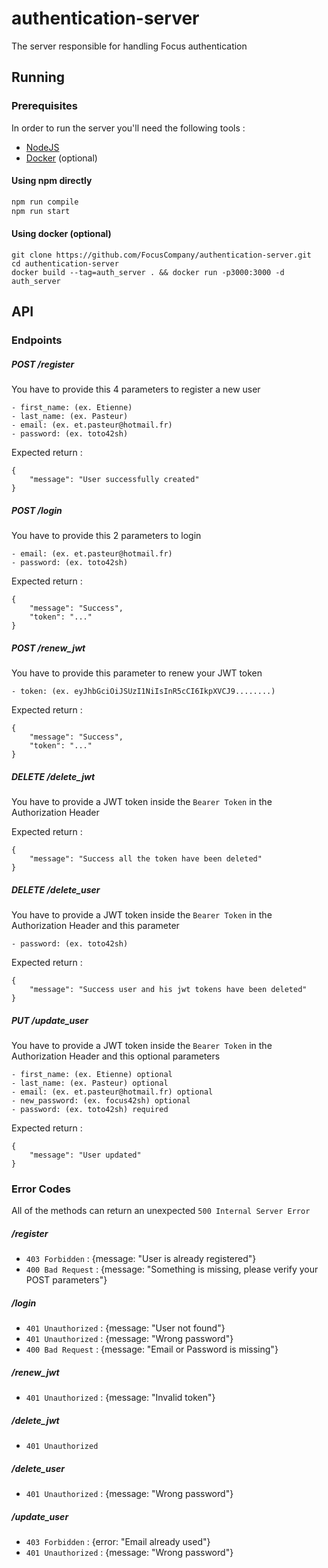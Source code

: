 # authentication-server

The server responsible for handling Focus authentication

## Running
### Prerequisites
In order to run the server you'll need the following tools :
 - [NodeJS](https://nodejs.org/en/download/package-manager/)
 - [Docker](https://docs.docker.com/engine/installation/#supported-platforms) (optional)

#### Using npm directly
```sh
npm run compile
npm run start
```

#### Using docker (optional)
```
git clone https://github.com/FocusCompany/authentication-server.git
cd authentication-server
docker build --tag=auth_server . && docker run -p3000:3000 -d auth_server
```

## API
### Endpoints
##### POST /register
You have to provide this 4 parameters to register a new user
```
- first_name: (ex. Etienne)
- last_name: (ex. Pasteur)
- email: (ex. et.pasteur@hotmail.fr)
- password: (ex. toto42sh)
```
Expected return :
```
{
    "message": "User successfully created"
}
``` 
##### POST /login
You have to provide this 2 parameters to login
```
- email: (ex. et.pasteur@hotmail.fr)
- password: (ex. toto42sh)
```
Expected return :
```
{
    "message": "Success",
    "token": "..."
}
``` 
##### POST /renew_jwt
You have to provide this parameter to renew your JWT token
```
- token: (ex. eyJhbGciOiJSUzI1NiIsInR5cCI6IkpXVCJ9........)
```
Expected return :
```
{
    "message": "Success",
    "token": "..."
}
``` 
##### DELETE /delete_jwt
You have to provide a JWT token inside the `Bearer Token` in the Authorization Header

Expected return :
```
{
    "message": "Success all the token have been deleted"
}
```
##### DELETE /delete_user
You have to provide a JWT token inside the `Bearer Token` in the Authorization Header and this parameter
```
- password: (ex. toto42sh)
```
Expected return :
```
{
    "message": "Success user and his jwt tokens have been deleted"
}
```
##### PUT /update_user
You have to provide a JWT token inside the `Bearer Token` in the Authorization Header and this optional parameters
```
- first_name: (ex. Etienne) optional
- last_name: (ex. Pasteur) optional
- email: (ex. et.pasteur@hotmail.fr) optional
- new_password: (ex. focus42sh) optional
- password: (ex. toto42sh) required
```
Expected return :
```
{
    "message": "User updated"
}
``` 

### Error Codes
All of the methods can return an unexpected `500 Internal Server Error`
##### /register
- `403 Forbidden` : {message: "User is already registered"}
- `400 Bad Request` : {message: "Something is missing, please verify your POST parameters"}
##### /login
- `401 Unauthorized` : {message: "User not found"}
- `401 Unauthorized` : {message: "Wrong password"}
- `400 Bad Request` : {message: "Email or Password is missing"}
##### /renew_jwt
- `401 Unauthorized` : {message: "Invalid token"}
##### /delete_jwt
- `401 Unauthorized`
##### /delete_user
- `401 Unauthorized` : {message: "Wrong password"}
##### /update_user
- `403 Forbidden` : {error: "Email already used"}
- `401 Unauthorized` : {message: "Wrong password"}